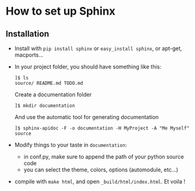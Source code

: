How to set up Sphinx
====================


Installation
------------

* Install with `pip install sphinx` or `easy_install sphinx`, or
apt-get, macports...
* In your project folder, you should have something like this:
  
  ~~~
  ]$ ls
  source/ README.md TODO.md
  ~~~

  Create a documentation folder
  ~~~
  ]$ mkdir documentation
  ~~~

  And use the automatic tool for generating documentation
  ~~~
  ]$ sphinx-apidoc -F -o documentation -H MyProject -A "Me Myself" source 
  ~~~
* Modify things to your taste in `documentation`:
  * in conf.py, make sure to append the path of your python source
    code
  * you can select the theme, colors, options (automodule, etc...)
* compile with `make html`, and open `_build/html/index.html`. Et
  voila !
